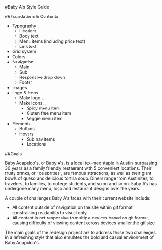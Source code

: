 #Baby A's Style Guide

##Foundations & Contents

- Typography
	- Headers
	- Body text
	- Menu items (including price text)
	- Link text
- Grid system
- Colors
- Navigation
	- Main
	- Sub
	- Responsive drop down
	- Footer
- Images
- Logo & Icons
	- Make logo...
	- Make icons...
		- Spicy menu item
		- Gluten free menu item
		- Veggie menu item
- Elements
	- Buttons
	- Hovers
		- Sub nav items
		- Locations

##Goals

Baby Acapulco's, or Baby A's, is a local tex-mex staple in Austin, surpassing 30 years as a family friendly restaurant with 5 convenient locations. Their fruity drinks, or "celebrities", are famous attractions, as well as their giant bowls of queso and delicious tortilla soup. Diners range from Austinites, to travelers, to families, to college students, and so on and so on. Baby A's has undergone many menu, logo and restaurant designs over the years.

A couple of challenges Baby A's faces with their current website include:

- All content outside of navigation on the site within gif format, constraining readability to visual only
- All content is not responsive to multiple devices based on gif format, causing difficulty of viewing content across devices smaller the gif size

The main goals of the redesign project are to address those two challenges in a refreshing style that also emulates the bold and casual environment of Baby Acapulco's.

